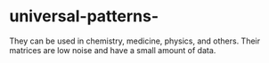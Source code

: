 # universal-patterns-
They can be used in chemistry, medicine, physics, and others. Their matrices are low noise and have a small amount of data. 
